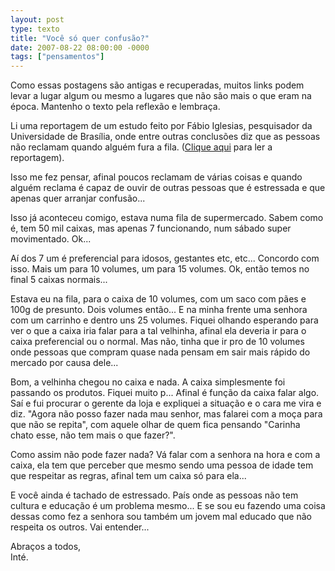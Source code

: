 ```yaml
---
layout: post
type: texto
title: "Você só quer confusão?"
date: 2007-08-22 08:00:00 -0000
tags: ["pensamentos"]
---
```

<div class="aviso">Como essas postagens são antigas e recuperadas, muitos links podem levar a lugar algum ou mesmo a lugares que não são mais o que eram na época. Mantenho o texto pela reflexão e lembraça.</div>

Li uma reportagem de um estudo feito por Fábio Iglesias, pesquisador da Universidade de Brasília, onde entre outras conclusões diz que as pessoas não reclamam quando alguém fura a fila. (<a href="http://revistagalileu.globo.com/EditoraGlobo/componentes/article/edg_article_print/1,3916,1004240-1719-1,00.html">Clique aqui</a> para ler a reportagem).

Isso me fez pensar, afinal poucos reclamam de várias coisas e quando alguém reclama é capaz de ouvir de outras pessoas que é estressada e que apenas quer arranjar confusão...

Isso já aconteceu comigo, estava numa fila de supermercado. Sabem como é, tem 50 mil caixas, mas apenas 7 funcionando, num sábado super movimentado. Ok...

Aí dos 7 um é preferencial para idosos, gestantes etc, etc... Concordo com isso. Mais um para 10 volumes, um para 15 volumes. Ok, então temos no final 5 caixas normais...

Estava eu na fila, para o caixa de 10 volumes, com um saco com pães e 100g de presunto. Dois volumes então... E na minha frente uma senhora com um carrinho e dentro uns 25 volumes. Fiquei olhando esperando para ver o que a caixa iria falar para a tal velhinha, afinal ela deveria ir para o caixa preferencial ou o normal. Mas não, tinha que ir pro de 10 volumes onde pessoas que compram quase nada pensam em sair mais rápido do mercado por causa dele...

Bom, a velhinha chegou no caixa e nada. A caixa simplesmente foi passando os produtos. Fiquei muito p... Afinal é função da caixa falar algo. Saí e fui procurar o gerente da loja e expliquei a situação e o cara me vira e diz. "Agora não posso fazer nada mau senhor, mas falarei com a moça para que não se repita", com aquele olhar de quem fica pensando "Carinha chato esse, não tem mais o que fazer?".

Como assim não pode fazer nada? Vá falar com a senhora na hora e com a caixa, ela tem que perceber que mesmo sendo uma pessoa de idade tem que respeitar as regras, afinal tem um caixa só para ela...

E você ainda é tachado de estressado. País onde as pessoas não tem cultura e educação é um problema mesmo... E se sou eu fazendo uma coisa dessas como fez a senhora sou também um jovem mal educado que não respeita os outros. Vai entender...

Abraços a todos,  
Inté.
